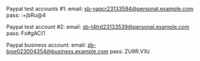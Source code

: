 Paypal test accounts #1:
email: sb-yaqcr23133594@personal.example.com
pass: :+jbRu@4

Paypal test account #2:
email: sb-t4trd23133539@personal.example.com
pass: Fx#gAC(1

Paypal business account:
email: sb-bjse023004354@business.example.com
pass: ZU9R.VXc

